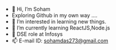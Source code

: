 - 👋 Hi, I’m Soham
- Exploring Github in my own way ....
- 👀 I’m interested in learning new things.
- 🌱 I’m currently learning ReactJS,Node.js
- 💞️ DSE role at Infosys
- 📫 E-mail ID: sohamdas273@gmail.com

<!---
Soham-jeet/Soham-jeet is a ✨ special ✨ repository because its `README.md` (this file) appears on your GitHub profile.
You can click the Preview link to take a look at your changes.
--->
